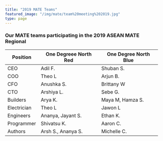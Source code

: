 ```yaml
---
title: "2019 MATE Teams"
featured_image: "/img/mate/team%20meeting%202019.jpg"
type: page
---
```


### Our MATE teams participating in the 2019 ASEAN MATE Regional

Position | One Degreee North Red | One Degree North Blue |
| ----- | ----- | ----- |
| CEO | Adil&nbsp;F. | Shuban&nbsp;S. |
| COO | Theo&nbsp;L | Arjun&nbsp;B. |
| CFO | Anushka&nbsp;S. | Brittany&nbsp;W |
| CTO | Arshiya&nbsp;L. | Sebe&nbsp;G. |
| Builders | Arya&nbsp;K. | Maya&nbsp;M, Hamza&nbsp;S. |
| Electrician | Theo&nbsp;L | Jawon&nbsp;L |
| Engineers | Ananya, Jayant&nbsp;S. | Ethan&nbsp;K. |
| Programmer | Shivatsu&nbsp;K. | Aaron&nbsp;C. |
| Authors | Arsh&nbsp;S., Ananya&nbsp;S. | Michelle&nbsp;C.